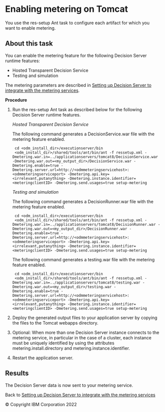 # Enabling metering on Tomcat

You use the res-setup Ant task to configure each artifact for which you want to enable metering. 

## About this task

You can enable the metering feature for the following Decision Server runtime features:

- Hosted Transparent Decision Service
- Testing and simulation

The metering parameters are described in [Setting up Decision Server to integrate with the metering services](../dssetup.md).

**Procedure**
1. Run the res-setup Ant task as described below for the following Decision Server runtime features.

    *Hosted Transparent Decision Service*
    
    The following command generates a DecisionService.war file with the metering feature enabled.

        cd <odm_install_dir>/executionserver/bin
        <odm_install_dir>/shared/tools/ant/bin/ant -f ressetup.xml -Dmetering.war.in=../applicationservers/tomcat8/DecisionService.war -Dmetering.war.out=<my_output_dir>/DecisionService.war -Dmetering.enable=true -Dmetering.server.url=http://<odmmeteringservicehost>:<odmmeteringserviceport> -Dmetering.api.key=<irrelevant,putanything> -Dmetering.instance.identifier=<meteringclientID> -Dmetering.send.usages=true setup-metering
        
    *Testing and simulation*
    
    The following command generates a DecisionRunner.war file with the metering feature enabled.

        cd <odm_install_dir>/executionserver/bin
        <odm_install_dir>/shared/tools/ant/bin/ant -f ressetup.xml -Dmetering.war.in=../applicationservers/tomcat8/DecisionRunner.war -Dmetering.war.out=<my_output_dir>/DecisionRunner.war -Dmetering.enable=true -Dmetering.server.url=http://<odmmeteringservicehost>:<odmmeteringserviceport> -Dmetering.api.key=<irrelevant,putanything> -Dmetering.instance.identifier=<meteringclientID> -Dmetering.send.usages=true setup-metering

    The following command generates a testing.war file with the metering feature enabled.

        cd <odm_install_dir>/executionserver/bin
        <odm_install_dir>/shared/tools/ant/bin/ant -f ressetup.xml -Dmetering.war.in=../applicationservers/tomcat8/testing.war -Dmetering.war.out=<my_output_dir>/testing.war -Dmetering.enable=true -Dmetering.server.url=http://<odmmeteringservicehost>:<odmmeteringserviceport> -Dmetering.api.key=<irrelevant,putanything> -Dmetering.instance.identifier=<meteringclientID> -Dmetering.send.usages=true setup-metering

2. Deploy the generated output files to your application server by copying the files to the Tomcat webapps directory.
3. Optional: When more than one Decision Server instance connects to the metering service, in particular in the case of a cluster, each instance must be uniquely identified by using the attributes metering.install.directory and metering.instance.identifier.
4. Restart the application server.

## Results

The Decision Server data is now sent to your metering service.

Back to [Setting up Decision Server to integrate with the metering services](../dssetup.md)

© Copyright IBM Corporation 2022


